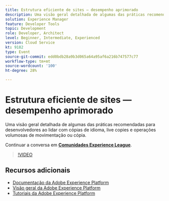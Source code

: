 ```yaml
---
title: Estrutura eficiente de sites — desempenho aprimorado
description: Uma visão geral detalhada de algumas das práticas recomendadas para desenvolvedores ao lidar com cópias de idioma, live copies e operações volumosas de movimentação ou cópia.
solution: Experience Manager
feature: Developer Tools
topic: Development
role: Developer, Architect
level: Beginner, Intermediate, Experienced
version: Cloud Service
kt: 9182
type: Event
source-git-commit: edd0bdb28a9b3d065a64a95af6a216b747577c77
workflow-type: tm+mt
source-wordcount: '100'
ht-degree: 28%

---
```


# Estrutura eficiente de sites — desempenho aprimorado

Uma visão geral detalhada de algumas das práticas recomendadas para desenvolvedores ao lidar com cópias de idioma, live copies e operações volumosas de movimentação ou cópia.

Continuar a conversa em **[Comunidades Experience League](https://adobe.ly/39DoIQT)**.

>[!VIDEO](https://video.tv.adobe.com/v/337723/?quality=12&learn=on&hidetitle=true)

## Recursos adicionais

- [Documentação da Adobe Experience Platform](https://experienceleague.adobe.com/docs/experience-platform.html)
- [Visão geral da Adobe Experience Platform](https://experienceleague.adobe.com/docs/experience-platform/landing/home.html?lang=pt-BR)
- [Tutoriais da Adobe Experience Platform](https://experienceleague.adobe.com/docs/platform-learn/tutorials/overview.html?lang=pt-BR)
